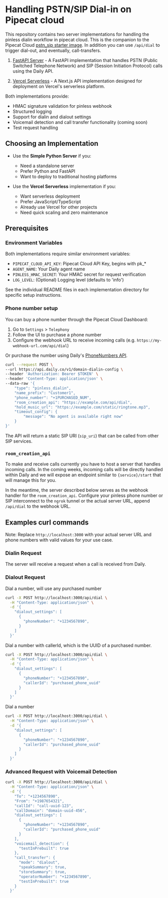 # Handling PSTN/SIP Dial-in on Pipecat cloud

This repository contains two server implementations for handling 
the pinless dialin workflow in pipecat cloud. This is the companion to the 
Pipecat Cloud [pstn_sip starter image](https://github.com/daily-co/pipecat-cloud-images/tree/main/pipecat-starters/pstn_sip). 
In addition you can use `/api/dial` to trigger dial-out, and 
eventually, call-transfers.

1. [FastAPI Server](simple-python/README.md) - 
A FastAPI implementation that handles PSTN (Public Switched Telephone 
Network) and SIP (Session Initiation Protocol) calls using the Daily API.

2. [Vercel Serverless](vercel/README.md) - 
A Next.js API implementation designed for deployment on Vercel's 
serverless platform.

Both implementations provide:
- HMAC signature validation for pinless webhook 
- Structured logging
- Support for dialin and dialout settings
- Voicemail detection and call transfer functionality (coming soon)
- Test request handling

## Choosing an Implementation

- Use the **Simple Python Server** if you:
  - Need a standalone server
  - Prefer Python and FastAPI
  - Want to deploy to traditional hosting platforms

- Use the **Vercel Serverless** implementation if you:
  - Want serverless deployment
  - Prefer JavaScript/TypeScript
  - Already use Vercel for other projects
  - Need quick scaling and zero maintenance

## Prerequisites

### Environment Variables

Both implementations require similar environment variables:
- `PIPECAT_CLOUD_API_KEY`: Pipecat Cloud API Key, begins with pk_*
- `AGENT_NAME`: Your Daily agent name
- `PINLESS_HMAC_SECRET`: Your HMAC secret for request verification
- `LOG_LEVEL`: (Optional) Logging level (defaults to 'info')

See the individual README files in each implementation directory for 
specific setup instructions.

### Phone number setup

You can buy a phone number through the Pipecat Cloud Dashboard:
1. Go to `Settings` > `Telephony`
2. Follow the UI to purchase a phone number
3. Configure the webhook URL to receive incoming calls (e.g. `https://my-webhook-url.com/api/dial`)

Or purchase the number using Daily's 
[PhoneNumbers API](https://docs.daily.co/reference/rest-api/phone-numbers).

```bash
curl --request POST \
--url https://api.daily.co/v1/domain-dialin-config \
--header 'Authorization: Bearer $TOKEN' \
--header 'Content-Type: application/json' \
--data-raw '{
	"type": "pinless_dialin",
	"name_prefix": "Customer1",
    "phone_number": "+1PURCHASED_NUM",
	"room_creation_api": "https://example.com/api/dial",
    "hold_music_url": "https://example.com/static/ringtone.mp3",
	"timeout_config": {
		"message": "No agent is available right now"
	}
}'
```

The API will return a static SIP URI (`sip_uri`) that can be called 
from other SIP services.

### `room_creation_api`

To make and receive calls currently you have to host a server that 
handles incoming calls. In the coming weeks, incoming calls will be 
directly handled within Daily and we will expose an endpoint similar 
to `{service}/start` that will manage this for you.

In the meantime, the server described below serves as the webhook 
handler for the `room_creation_api`. Configure your pinless phone 
number or SIP interconnect to the `ngrok` tunnel or 
the actual server URL, append `/api/dial` to the webhook URL. 

## Examples curl commands

Note: Replace `http://localhost:3000` with your actual server URL and 
phone numbers with valid values for your use case.

### Dialin Request

The server will receive a request when a call is received from Daily.

### Dialout Request

Dial a number, will use any purchased number

```bash
curl -X POST http://localhost:3000/api/dial \
  -H "Content-Type: application/json" \
  -d '{
    "dialout_settings": [
      {
        "phoneNumber": "+1234567890",
      }
    ]
  }'
```

Dial a number with callerId, which is the UUID of a purchased number. 

```bash
curl -X POST http://localhost:3000/api/dial \
  -H "Content-Type: application/json" \
  -d '{
    "dialout_settings": [
      {
        "phoneNumber": "+1234567890",
        "callerId": "purchased_phone_uuid"
      }
    ]
  }'
```

Dial a number

```bash
curl -X POST http://localhost:3000/api/dial \
  -H "Content-Type: application/json" \
  -d '{
    "dialout_settings": [
      {
        "phoneNumber": "+1234567890",
        "callerId": "purchased_phone_uuid"
      }
    ]
  }'
```

### Advanced Request with Voicemail Detection
```bash
curl -X POST http://localhost:3000/api/dial \
  -H "Content-Type: application/json" \
  -d '{
    "To": "+1234567890",
    "From": "+1987654321",
    "callId": "call-uuid-123",
    "callDomain": "domain-uuid-456",
    "dialout_settings": [
      {
        "phoneNumber": "+1234567890",
        "callerId": "purchased_phone_uuid"
      }
    ],
    "voicemail_detection": {
      "testInPrebuilt": true
    },
    "call_transfer": {
      "mode": "dialout",
      "speakSummary": true,
      "storeSummary": true,
      "operatorNumber": "+1234567890",
      "testInPrebuilt": true
    }
  }'
```




